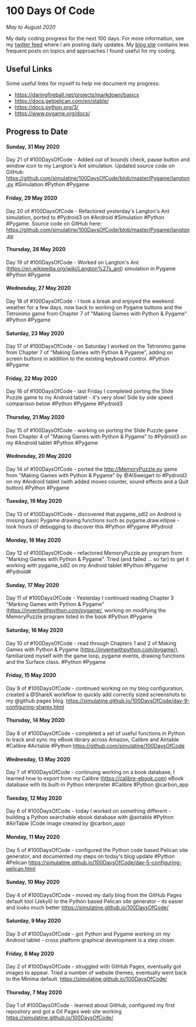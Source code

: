 # 100 Days Of Code #

*May to August 2020*

My daily coding progress for the next 100 days.
For more information, see my [twitter feed](https://twitter.com/simulatine)
where I am posting daily updates.
My [blog site](https://simulatine.github.io/100DaysOfCode/)
contains less frequent posts on topics and approaches I found useful for my
coding.

## Useful Links ##

Some useful links for myself to help me document my progress:

- https://daringfireball.net/projects/markdown/basics
- https://docs.getpelican.com/en/stable/
- https://docs.python.org/3/
- https://www.pygame.org/docs/

## Progress to Date ##

#### Sunday, 31 May 2020 ####
Day 21 of #100DaysOfCode - Added out of bounds check, pause button and window
icon to my Langton's Ant simulation.  Updated source code on GitHub:
https://github.com/simulatine/100DaysOfCode/blob/master/Pygame/langton.py
#Simulation #Python #Pygame

#### Friday, 29 May 2020 ####
Day 20 of #100DaysOfCode - Refactored yesterday's Langton's Ant simulation,
ported to #Pydroid3 on #Android #Simulation #Python #Pygame. Source code on
GitHub here: https://github.com/simulatine/100DaysOfCode/blob/master/Pygame/langton.py

#### Thursday, 28 May 2020 ####
Day 19 of #100DaysOfCode - Worked on Langton's Ant (https://en.wikipedia.org/wiki/Langton%27s_ant)
simulation in Pygame #Python #Pygame

#### Wednesday, 27 May 2020 ####
Day 18 of #100DaysOfCode - I took a break and enjoyed the weekend weather for a
few  days, now back to working on Pygame buttons and the Tetronimo game from
Chapter 7 of "Making Games with Python & Pygame" #Python #Pygame

#### Saturday, 23 May 2020 ####
Day 17 of #100DaysOfCode - on Saturday I worked on the Tetronimo game from
Chapter 7 of "Making Games with Python & Pygame", adding on screen buttons in
addition to the existing keyboard control. #Python #Pygame

#### Friday, 22 May 2020 ####
Day 16 of #100DaysOfCode - last Friday I completed porting the Slide Puzzle
game to my Android tablet - it's very slow! Side by side speed comparison below
#Python #Pygame #Pydroid3

#### Thursday, 21 May 2020 ####
Day 15 of #100DaysOfCode - working on porting the Slide Puzzle game from
Chapter 4 of "Making Games with Python & Pygame" to #Pydroid3 on my #Android
tablet #Python #Pygame

#### Wednesday, 20 May 2020 ####
Day 14 of #100DaysOfCode - ported the http://MemoryPuzzle.py game from "Making
Games with Python & Pygame" by @AlSweigart to #Pydroid3 on my #Android tablet
(with added moves counter, sound effects and a Quit button) #Python #Pygame

#### Tuesday, 19 May 2020 ####
Day 13 of #100DaysOfCode - discovered that pygame_sdl2 on Android is missing
basic Pygame drawing functions such as pygame.draw.ellipse - took hours of
debugging to discover this #Python #Pygame #Pydroid

#### Monday, 18 May 2020 ####
Day 12 of #100DaysOfCode - refactored MemoryPuzzle.py program from "Marking
Games with Python & Pygame". Tried (and failed … so far) to get it working with
pygame_sdl2 on my Android tablet #Python #Pygame #Pydroid#

#### Sunday, 17 May 2020 ####
Day 11 of #100DaysOfCode - Yesterday I continued reading Chapter 3 "Marking
Games with Python & Pygame" (https://inventwithpython.com/pygame/, working on
modifying the MemoryPuzzle program listed in the book #Python #Pygame

#### Saturday, 16 May 2020 ####
Day 10 of #100DaysOfCode - read through Chapters 1 and 2 of Making Games with
Python & Pygame (https://inventwithpython.com/pygame/), familiarized myself
with the game loop, pygame events, drawing functions and the Surface class.
#Python #Pygame

#### Friday, 15 May 2020 ####
Day 9 of #100DaysOfCode - continued working on my blog configuration, created a
@ShareX  workflow to quickly add correctly sized screenshots to my @github
pages blog.
https://simulatine.github.io/100DaysOfCode/day-9-configuring-sharex.html

#### Thursday, 14 May 2020 ####
Day 8 of #100DaysOfCode - completed a set of useful functions in Python to
track and sync my eBook library across Amazon, Calibre and Airtable #Calibre
#Airtable #Python
https://github.com/simulatine/100DaysOfCode

#### Wednesday, 13 May 2020 ####
Day 7 of #100DaysOfCode - continuing working on a book database, I learned how
to export from my Calibre (https://calibre-ebook.com) eBook database with its
built-in Python interpreter #Calibre #Python @carbon_app

#### Tuesday, 12 May 2020 ####
Day 6 of #100DaysOfCode - today I worked on something different - building a
Python searchable ebook database with @airtable #Python #AirTable (Code image
created by @carbon_app)

#### Monday, 11 May 2020 ####
Day 5 of #100DaysOfCode - configured the Python code based Pelican site
generator, and documented my steps on today's blog update #Python #Pelican
https://simulatine.github.io/100DaysOfCode/day-5-configuring-pelican.html

#### Sunday, 10 May 2020 ####
Day 4 of #100DaysOfCode - moved my daily blog from the GitHub Pages default
tool (Jekyll) to the Python based Pelican site generator - its easier and looks
much better https://simulatine.github.io/100DaysOfCode/

#### Saturday, 9 May 2020 ####
Day 3 of #100DaysOfCode - got Python and Pygame working on my Android tablet -
cross platform graphical development is a step closer.

#### Friday, 8 May 2020 ####
Day 2 of #100DaysOfCode - struggled with GitHub Pages, eventually got images to
appear. Tried a number of website themes, eventually went back to the Minima
default. https://simulatine.github.io/100DaysOfCode/

#### Thursday, 7 May 2020 ####
Day 1 of #100DaysOfCode - learned about GitHub, configured my first repository
and got a Git Pages web site working https://simulatine.github.io/100DaysOfCode/ 

